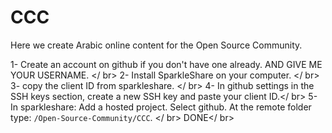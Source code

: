 # CCC
Here we create Arabic online content for the Open Source Community.

1- Create an account on github if you don't have one already. AND GIVE ME YOUR USERNAME. </ br>
2- Install SparkleShare on your computer. </ br>
3- copy the client ID from sparkleshare. </ br>
4- In github settings in the SSH keys section, create a new SSH key and paste your client ID.</ br>
5- In sparkleshare: Add a hosted project. Select github. At the remote folder type: `/Open-Source-Community/CCC`. </ br>
DONE</ br>
